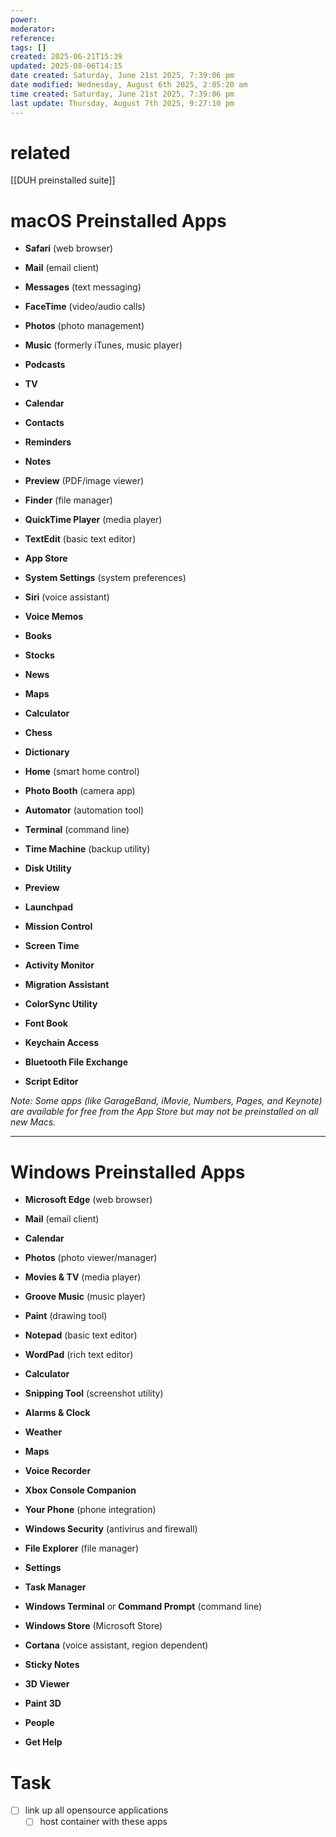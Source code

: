 ```yaml
---
power: 
moderator: 
reference: 
tags: []
created: 2025-06-21T15:39
updated: 2025-08-06T14:15
date created: Saturday, June 21st 2025, 7:39:06 pm
date modified: Wednesday, August 6th 2025, 2:05:20 am
time created: Saturday, June 21st 2025, 7:39:06 pm
last update: Thursday, August 7th 2025, 9:27:10 pm
---
```


# related
[[DUH preinstalled suite]]
# macOS Preinstalled Apps
- **Safari** (web browser)
- **Mail** (email client)
- **Messages** (text messaging)
- **FaceTime** (video/audio calls)
- **Photos** (photo management)
- **Music** (formerly iTunes, music player)
- **Podcasts**
- **TV**
- **Calendar**
- **Contacts**
- **Reminders**
- **Notes**
- **Preview** (PDF/image viewer)
- **Finder** (file manager)
- **QuickTime Player** (media player)
- **TextEdit** (basic text editor)
- **App Store**
- **System Settings** (system preferences)
- **Siri** (voice assistant)
- **Voice Memos**
- **Books**
- **Stocks**
- **News**
- **Maps**
- **Calculator**
- **Chess**
- **Dictionary**
- **Home** (smart home control)
- **Photo Booth** (camera app)
- **Automator** (automation tool)
- **Terminal** (command line)
- **Time Machine** (backup utility)
- **Disk Utility**
- **Preview**
- **Launchpad**
- **Mission Control**
- **Screen Time**
- **Activity Monitor**
- **Migration Assistant**
    
- **ColorSync Utility**
    
- **Font Book**
    
- **Keychain Access**
    
- **Bluetooth File Exchange**
    
- **Script Editor**
    

_Note: Some apps (like GarageBand, iMovie, Numbers, Pages, and Keynote) are available for free from the App Store but may not be preinstalled on all new Macs._

---

# Windows Preinstalled Apps

- **Microsoft Edge** (web browser)
    
- **Mail** (email client)
    
- **Calendar**
    
- **Photos** (photo viewer/manager)
    
- **Movies & TV** (media player)
    
- **Groove Music** (music player)
    
- **Paint** (drawing tool)
    
- **Notepad** (basic text editor)
    
- **WordPad** (rich text editor)
    
- **Calculator**
    
- **Snipping Tool** (screenshot utility)
    
- **Alarms & Clock**
    
- **Weather**
    
- **Maps**
    
- **Voice Recorder**
    
- **Xbox Console Companion**
    
- **Your Phone** (phone integration)
    
- **Windows Security** (antivirus and firewall)
    
- **File Explorer** (file manager)
    
- **Settings**
    
- **Task Manager**
    
- **Windows Terminal** or **Command Prompt** (command line)
    
- **Windows Store** (Microsoft Store)
    
- **Cortana** (voice assistant, region dependent)
    
- **Sticky Notes**
    
- **3D Viewer**
    
- **Paint 3D**
    
- **People**
    
- **Get Help**

# Task
- [ ] link up all opensource applications
	- [ ] host container with these apps